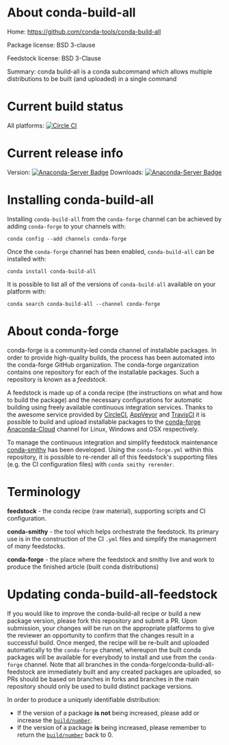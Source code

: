 About conda-build-all
=====================

Home: https://github.com/conda-tools/conda-build-all

Package license: BSD 3-clause

Feedstock license: BSD 3-Clause

Summary: conda build-all is a conda subcommand which allows multiple distributions to be built (and uploaded) in a single command



Current build status
====================

All platforms: [![Circle CI](https://circleci.com/gh/conda-forge/conda-build-all-feedstock.svg?style=shield)](https://circleci.com/gh/conda-forge/conda-build-all-feedstock)

Current release info
====================
Version: [![Anaconda-Server Badge](https://anaconda.org/conda-forge/conda-build-all/badges/version.svg)](https://anaconda.org/conda-forge/conda-build-all)
Downloads: [![Anaconda-Server Badge](https://anaconda.org/conda-forge/conda-build-all/badges/downloads.svg)](https://anaconda.org/conda-forge/conda-build-all)

Installing conda-build-all
==========================

Installing `conda-build-all` from the `conda-forge` channel can be achieved by adding `conda-forge` to your channels with:

```
conda config --add channels conda-forge
```

Once the `conda-forge` channel has been enabled, `conda-build-all` can be installed with:

```
conda install conda-build-all
```

It is possible to list all of the versions of `conda-build-all` available on your platform with:

```
conda search conda-build-all --channel conda-forge
```


About conda-forge
=================

conda-forge is a community-led conda channel of installable packages.
In order to provide high-quality builds, the process has been automated into the
conda-forge GitHub organization. The conda-forge organization contains one repository
for each of the installable packages. Such a repository is known as a *feedstock*.

A feedstock is made up of a conda recipe (the instructions on what and how to build
the package) and the necessary configurations for automatic building using freely
available continuous integration services. Thanks to the awesome service provided by
[CircleCI](https://circleci.com/), [AppVeyor](http://www.appveyor.com/)
and [TravisCI](https://travis-ci.org/) it is possible to build and upload installable
packages to the [conda-forge](https://anaconda.org/conda-forge)
[Anaconda-Cloud](http://docs.anaconda.org/) channel for Linux, Windows and OSX respectively.

To manage the continuous integration and simplify feedstock maintenance
[conda-smithy](http://github.com/conda-forge/conda-smithy) has been developed.
Using the ``conda-forge.yml`` within this repository, it is possible to re-render all of
this feedstock's supporting files (e.g. the CI configuration files) with ``conda smithy rerender``.


Terminology
===========

**feedstock** - the conda recipe (raw material), supporting scripts and CI configuration.

**conda-smithy** - the tool which helps orchestrate the feedstock.
                   Its primary use is in the construction of the CI ``.yml`` files
                   and simplify the management of *many* feedstocks.

**conda-forge** - the place where the feedstock and smithy live and work to
                  produce the finished article (built conda distributions)


Updating conda-build-all-feedstock
==================================

If you would like to improve the conda-build-all recipe or build a new
package version, please fork this repository and submit a PR. Upon submission,
your changes will be run on the appropriate platforms to give the reviewer an
opportunity to confirm that the changes result in a successful build. Once
merged, the recipe will be re-built and uploaded automatically to the
`conda-forge` channel, whereupon the built conda packages will be available for
everybody to install and use from the `conda-forge` channel.
Note that all branches in the conda-forge/conda-build-all-feedstock are
immediately built and any created packages are uploaded, so PRs should be based
on branches in forks and branches in the main repository should only be used to
build distinct package versions.

In order to produce a uniquely identifiable distribution:
 * If the version of a package **is not** being increased, please add or increase
   the [``build/number``](http://conda.pydata.org/docs/building/meta-yaml.html#build-number-and-string).
 * If the version of a package **is** being increased, please remember to return
   the [``build/number``](http://conda.pydata.org/docs/building/meta-yaml.html#build-number-and-string)
   back to 0.
